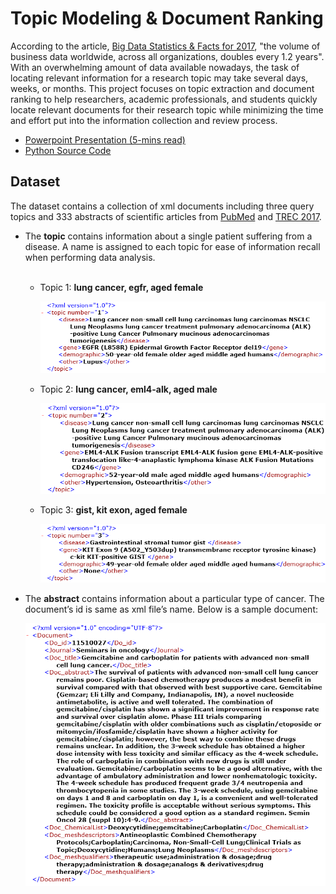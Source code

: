 # Topic Modeling & Document Ranking

According to the article, [Big Data Statistics & Facts for 2017](https://waterfordtechnologies.com/big-data-interesting-facts/), "the volume of business data worldwide, across all organizations, doubles every 1.2 years". With an overwhelming amount of data available nowadays, the task of locating relevant information for a research topic may take several days, weeks, or months. This project focuses on topic extraction and document ranking to help researchers, academic professionals, and students quickly locate relevant documents for their research topic while minimizing the time and effort put into the information collection and review process.

- [Powerpoint Presentation (5-mins read)](https://drive.google.com/file/d/19qfOvWruwJ1-Uei4tFcJnMfIlqGT3IWQ/view?usp=sharing)
- [Python Source Code](https://github.com/nphan20181/Topic_Modeling_n_Document_Ranking/blob/master/Topic_Modeling_n_Document_Ranking.ipynb)

## Dataset

The dataset contains a collection of xml documents including three query topics and 333 abstracts of  scientific articles from [PubMed](https://www.ncbi.nlm.nih.gov/pubmed/) and [TREC 2017](http://www.trec-cds.org/2017.html).

 - The __topic__ contains information about a single patient suffering from a disease. A name is assigned to each topic for ease of information recall when performing data analysis.<br /><br />

    - Topic 1: __lung cancer, egfr, aged female__
    
        <img src="images/topic1.png" width='650px' alt='lung cancer, egfr, aged female' /><br />
    
    - Topic 2: __lung cancer, eml4-alk, aged male__
    
        <img src="images/topic2.png" width='650px' alt='lung cancer, eml4-alk, aged male' /><br />
    
    - Topic 3: __gist, kit exon, aged female__

        <img src="images/topic3.png" width='650px' alt='gist, kit exon, aged female' /><br />
    
 - The __abstract__ contains information about a particular type of cancer. The document’s id is same as xml file’s name. Below is a sample document:
 
    <img src='images/doc_sample.png' width='650px' alt='Sample Document' />
